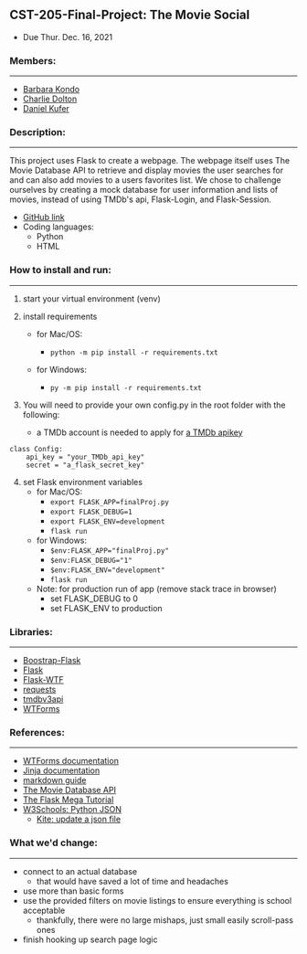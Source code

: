 ## CST-205-Final-Project: **The Movie Social**
- Due Thur. Dec. 16, 2021

### Members:
---
- [Barbara Kondo](https://github.com/bKondo)
- [Charlie Dolton](https://github.com/charliedolton)
- [Daniel Kufer](https://github.com/lizardgai4)

### Description:
---
This project uses Flask to create a webpage. The webpage itself uses The Movie Database API to retrieve and display movies the user searches for and can also add movies to a users favorites list. We chose to challenge ourselves by creating a mock database for user information and lists of movies, instead of using TMDb's api, Flask-Login, and Flask-Session.

- [GitHub link](https://github.com/charliedolton/CST-205-Final-Project)
- Coding languages:
    - Python
    - HTML

### How to install and run:
---
1. start your virtual environment (venv)

2. install requirements
    - for Mac/OS:
        - `python -m pip install -r requirements.txt`

    - for Windows:
        - `py -m pip install -r requirements.txt`

3. You will need to provide your own config.py in the root folder with the following:
    - a TMDb account is needed to apply for [a TMDb apikey](https://www.themoviedb.org/settings/api)
```
class Config:
    api_key = "your_TMDb_api_key"
    secret = "a_flask_secret_key"
```
4. set Flask environment variables
    - for Mac/OS:
        - `export FLASK_APP=finalProj.py`
        - `export FLASK_DEBUG=1`
        - `export FLASK_ENV=development`
        - `flask run`
    - for Windows:
        - `$env:FLASK_APP="finalProj.py"`
        - `$env:FLASK_DEBUG="1"`
        - `$env:FLASK_ENV="development"`
        - `flask run`
    - Note: for production run of app (remove stack trace in browser)
        - set FLASK_DEBUG to 0
        - set FLASK_ENV to production

### Libraries:
---
- [Boostrap-Flask](https://pypi.org/project/Bootstrap-Flask/)
- [Flask](https://pypi.org/project/Flask/)
- [Flask-WTF](https://pypi.org/project/Flask-WTF/)
- [requests](https://pypi.org/project/requests/)
- [tmdbv3api](https://pypi.org/project/tmdbv3api/)
- [WTForms](https://pypi.org/project/WTForms/)

### References:
---
- [WTForms documentation](https://wtforms.readthedocs.io/en/2.3.x/fields/)
- [Jinja documentation](https://jinja.palletsprojects.com/en/3.0.x/templates/)
- [markdown guide](https://www.markdownguide.org/cheat-sheet/)
- [The Movie Database API](https://developers.themoviedb.org/3/getting-started/introduction)
- [The Flask Mega Tutorial](https://blog.miguelgrinberg.com/post/the-flask-mega-tutorial-part-i-hello-world)
- [W3Schools: Python JSON](https://www.w3schools.com/python/python_json.asp)
  - [Kite: update a json file](https://www.kite.com/python/answers/how-to-update-a-json-file-in-python)

### What we'd change:
---
- connect to an actual database
    - that would have saved a lot of time and headaches
- use more than basic forms
- use the provided filters on movie listings to ensure everything is school acceptable
  - thankfully, there were no large mishaps, just small easily scroll-pass ones
- finish hooking up search page logic
